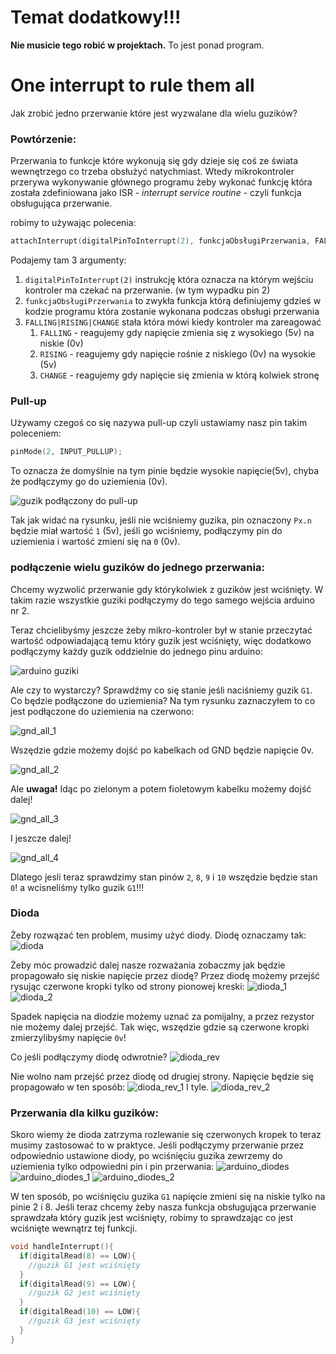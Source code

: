 # Temat dodatkowy!!!
**Nie musicie tego robić w projektach.** To jest ponad program.
# One interrupt to rule them all

Jak zrobić jedno przerwanie które jest wyzwalane dla wielu guzików?

### Powtórzenie:
Przerwania to funkcje które wykonują się gdy dzieje się coś ze świata wewnętrzego co trzeba obsłużyć natychmiast. Wtedy mikrokontroler przerywa wykonywanie głównego programu żeby wykonać funkcję która została zdefiniowana jako ISR - *interrupt service routine* - czyli funkcja obsługująca przerwanie.

robimy to używając polecenia:
```c++
attachInterrupt(digitalPinToInterrupt(2), funkcjaObsługiPrzerwania, FALLING);
```

Podajemy tam 3 argumenty:
1. `digitalPinToInterrupt(2)` instrukcję która oznacza na którym wejściu kontroler ma czekać na przerwanie. (w tym wypadku pin 2)
2. `funkcjaObsługiPrzerwania` to zwykła funkcja którą definiujemy gdzieś w kodzie programu która zostanie wykonana podczas obsługi przerwania
3. `FALLING|RISING|CHANGE` stała która mówi kiedy kontroler ma zareagować
   1. `FALLING` - reagujemy gdy napięcie zmienia się z wysokiego (5v) na niskie (0v)
   2. `RISING` - reagujemy gdy napięcie rośnie z niskiego (0v) na wysokie (5v)
   3. `CHANGE` - reagujemy gdy napięcie się zmienia w którą kolwiek stronę

### Pull-up
Używamy czegoś co się nazywa pull-up czyli ustawiamy nasz pin takim poleceniem:
```c++
pinMode(2, INPUT_PULLUP);
```
To oznacza że domyślnie na tym pinie będzie wysokie napięcie(5v), chyba że podłączymy go do uziemienia (0v).

![guzik podłączony do pull-up](temat3/pull-up.png)

Tak jak widać na rysunku, jeśli nie wciśniemy guzika, pin oznaczony `Px.n` będzie miał wartość `1` (5v), jeśli go wciśniemy, podłączymy pin do uziemienia i wartość zmieni się na `0` (0v). 

### podłączenie wielu guzików do jednego przerwania:

Chcemy wyzwolić przerwanie gdy którykolwiek z guzików jest wciśnięty. W takim razie wszystkie guziki podłączymy do tego samego wejścia arduino nr 2.

Teraz chcielibyśmy jeszcze żeby mikro-kontroler był w stanie przeczytać wartość odpowiadającą temu który guzik jest wciśnięty, więc dodatkowo podłączymy każdy guzik oddzielnie do jednego pinu arduino:

![arduino guziki](interrupts/initial.png)

Ale czy to wystarczy? Sprawdźmy co się stanie jeśli naciśniemy guzik `G1`. Co będzie podłączone do uziemienia?
Na tym rysunku zaznaczyłem to co jest podłączone do uziemienia na czerwono:

![gnd_all_1](interrupts/gnd_all_1.png)

Wszędzie gdzie możemy dojść po kabelkach od GND będzie napięcie 0v. 

![gnd_all_2](interrupts/gnd_all_2.png)

Ale **uwaga!** Idąc po zielonym  a potem fioletowym kabelku możemy dojść dalej!

![gnd_all_3](interrupts/gnd_all_3.png)

I jeszcze dalej!

![gnd_all_4](interrupts/gnd_all_4.png)

Dlatego jesli teraz sprawdzimy stan pinów `2`, `8`, `9` i `10` wszędzie będzie stan `0`! a wcisneliśmy tylko guzik `G1`!!!

### Dioda
Żeby rozwązać ten problem, musimy użyć diody. Diodę oznaczamy tak:
![dioda](interrupts/voltage_prop_0.png)

Żeby móc prowadzić dalej nasze rozważania zobaczmy jak będzie propagowało się niskie napięcie przez diodę? Przez diodę możemy przejść rysując czerwone kropki tylko od strony pionowej kreski:
![dioda_1](interrupts/voltage_prop_1.png)
![dioda_2](interrupts/voltage_prop_2.png)


Spadek napięcia na diodzie możemy uznać za pomijalny, a przez rezystor nie możemy dalej przejść. Tak więc, wszędzie gdzie są czerwone kropki zmierzylibyśmy napięcie `0v`! 

Co jeśli podłączymy diodę odwrotnie?
![dioda_rev](interrupts/voltage_prop_rev_0.png)

Nie wolno nam przejść przez diodę od drugiej strony. Napięcie będzie się propagowało w ten sposób:
![dioda_rev_1](interrupts/voltage_prop_rev_1.png)
I tyle.
![dioda_rev_2](interrupts/voltage_prop_rev_2.png)

### Przerwania dla kilku guzików:
Skoro wiemy że dioda zatrzyma rozlewanie się czerwonych kropek to teraz musimy zastosować to w praktyce. Jeśli podłączymy przerwanie przez odpowiednio ustawione diody, po wciśnięciu guzika zewrzemy do uziemienia tylko odpowiedni pin i pin przerwania:
![arduino_diodes](interrupts/diodes.png)
![arduino_diodes_1](interrupts/diodes_1.png)
![arduino_diodes_2](interrupts/diodes_2.png)

W ten sposób, po wciśnięciu guzika `G1` napięcie zmieni się na niskie tylko na pinie 2 i 8. 
Jeśli teraz chcemy żeby nasza funkcja obsługująca przerwanie sprawdzała który guzik jest wciśnięty, robimy to sprawdzając co jest wciśnięte wewnątrz tej funkcji.

```c++
void handleInterrupt(){
  if(digitalRead(8) == LOW){
    //guzik G1 jest wciśnięty
  }
  if(digitalRead(9) == LOW){
    //guzik G2 jest wciśnięty
  }
  if(digitalRead(10) == LOW){
    //guzik G3 jest wciśnięty
  }
}
```













